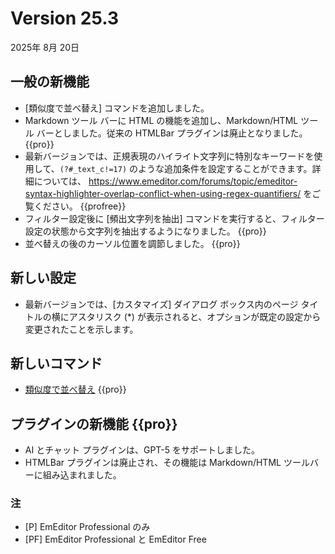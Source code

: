 # Version 25.3

2025年 8月 20日

## 一般の新機能

- [類似度で並べ替え] コマンドを追加しました。
- Markdown ツール バーに HTML の機能を追加し、Markdown/HTML ツール バーとしました。従来の HTMLBar プラグインは廃止となりました。 {{pro}}
- 最新バージョンでは、正規表現のハイライト文字列に特別なキーワードを使用して、`(?#_text_c!=17)` のような追加条件を設定することができます。詳細については、 https://www.emeditor.com/forums/topic/emeditor-syntax-highlighter-overlap-conflict-when-using-regex-quantifiers/ をご覧ください。 {{profree}}
- フィルター設定後に [頻出文字列を抽出] コマンドを実行すると、フィルター設定の状態から文字列を抽出するようになりました。 {{pro}}
- 並べ替えの後のカーソル位置を調節しました。 {{pro}}

## 新しい設定

- 最新バージョンでは、[カスタマイズ] ダイアログ ボックス内のページ タイトルの横にアスタリスク (\*) が表示されると、オプションが既定の設定から変更されたことを示します。

## 新しいコマンド

- [類似度で並べ替え](../cmd/sort/sort_similarity) {{pro}}

## プラグインの新機能 {{pro}}

- AI とチャット プラグインは、GPT-5 をサポートしました。
- HTMLBar プラグインは廃止され、その機能は Markdown/HTML ツールバーに組み込まれました。

### 注

- \[P\] EmEditor Professional のみ
- \[PF\] EmEditor Professional と EmEditor Free
